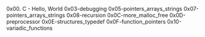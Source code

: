 0x00. C - Hello, World
0x03-debugging
0x05-pointers_arrays_strings
0x07-pointers_arrays_strings
0x08-recursion
0x0C-more_malloc_free
0x0D-preprocessor
0x0E-structures_typedef
0x0F-function_pointers
0x10-variadic_functions
